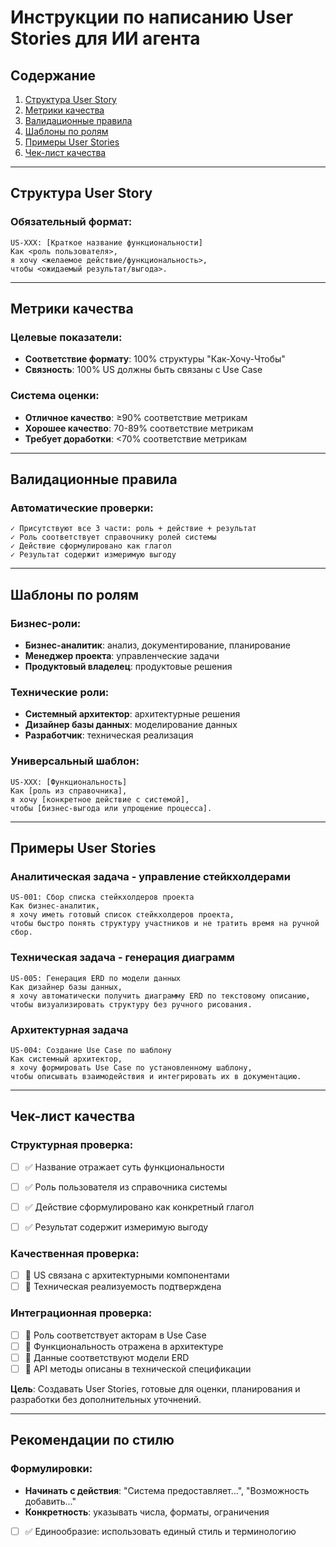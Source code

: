 # Инструкции по написанию User Stories для ИИ агента

## Содержание
1. [Структура User Story](#структура-user-story)
2. [Метрики качества](#метрики-качества)
3. [Валидационные правила](#валидационные-правила)
4. [Шаблоны по ролям](#шаблоны-по-ролям)
5. [Примеры User Stories](#примеры-user-stories)
6. [Чек-лист качества](#чек-лист-качества)

---

## Структура User Story

### Обязательный формат:
```
US-XXX: [Краткое название функциональности]
Как <роль пользователя>,
я хочу <желаемое действие/функциональность>,
чтобы <ожидаемый результат/выгода>.

```

---

## Метрики качества

### Целевые показатели:
- **Соответствие формату**: 100% структуры "Как-Хочу-Чтобы"
- **Связность**: 100% US должны быть связаны с Use Case

### Система оценки:
- **Отличное качество**: ≥90% соответствие метрикам
- **Хорошее качество**: 70-89% соответствие метрикам
- **Требует доработки**: <70% соответствие метрикам

---

## Валидационные правила

### Автоматические проверки:
```
✓ Присутствуют все 3 части: роль + действие + результат
✓ Роль соответствует справочнику ролей системы
✓ Действие сформулировано как глагол
✓ Результат содержит измеримую выгоду
```

---

## Шаблоны по ролям

### Бизнес-роли:
- **Бизнес-аналитик**: анализ, документирование, планирование
- **Менеджер проекта**: управленческие задачи  
- **Продуктовый владелец**: продуктовые решения

### Технические роли:
- **Системный архитектор**: архитектурные решения
- **Дизайнер базы данных**: моделирование данных
- **Разработчик**: техническая реализация

### Универсальный шаблон:
```
US-XXX: [Функциональность]
Как [роль из справочника],
я хочу [конкретное действие с системой],
чтобы [бизнес-выгода или упрощение процесса].

```

---

## Примеры User Stories

### Аналитическая задача - управление стейкхолдерами
```
US-001: Сбор списка стейкхолдеров проекта
Как бизнес-аналитик,
я хочу иметь готовый список стейкхолдеров проекта,
чтобы быстро понять структуру участников и не тратить время на ручной сбор.

```

### Техническая задача - генерация диаграмм
```
US-005: Генерация ERD по модели данных
Как дизайнер базы данных,
я хочу автоматически получить диаграмму ERD по текстовому описанию,
чтобы визуализировать структуру без ручного рисования.

```

### Архитектурная задача
```
US-004: Создание Use Case по шаблону
Как системный архитектор,
я хочу формировать Use Case по установленному шаблону,
чтобы описывать взаимодействия и интегрировать их в документацию.

```

---

## Чек-лист качества

### Структурная проверка:
- [ ] ✅ Название отражает суть функциональности
- [ ] ✅ Роль пользователя из справочника системы
- [ ] ✅ Действие сформулировано как конкретный глагол
- [ ] ✅ Результат содержит измеримую выгоду


### Качественная проверка:
- [ ] 🎯 US связана с архитектурными компонентами
- [ ] 🎯 Техническая реализуемость подтверждена

### Интеграционная проверка:
- [ ] 🔗 Роль соответствует акторам в Use Case
- [ ] 🔗 Функциональность отражена в архитектуре
- [ ] 🔗 Данные соответствуют модели ERD
- [ ] 🔗 API методы описаны в технической спецификации

**Цель**: Создавать User Stories, готовые для оценки, планирования и разработки без дополнительных уточнений.

---

## Рекомендации по стилю

### Формулировки:
- **Начинать с действия**: "Система предоставляет...", "Возможность добавить..."
- **Конкретность**: указывать числа, форматы, ограничения
- [ ] ✅ Единообразие: использовать единый стиль и терминологию
